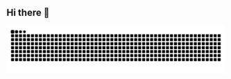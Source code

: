 ## Hi there 👋

![](https://raw.githubusercontent.com/xhpk/xhpk/refs/heads/output/github-contribution-grid-snake.svg)

